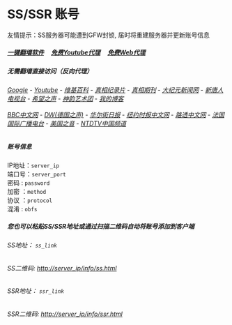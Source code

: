 # SS/SSR 账号 

友情提示：SS服务器可能遭到GFW封锁, 届时将重建服务器并更新账号信息

##### [一键翻墙软件](https://github.com/gfw-breaker/nogfw/blob/master/README.md) &nbsp;&nbsp;&nbsp;  [免费Youtube代理](https://github.com/gfw-breaker/heroku-node-proxy#--end--) &nbsp;&nbsp;&nbsp; [免费Web代理](https://github.com/gfw-breaker/you2php-heroku#--end--)


#####  无需翻墙直接访问（反向代理）
######  [Google](http://localhost:8888/search?q=425事件) - [Youtube](http://localhost:8700/results?search_query=425事件) - [维基百科](http://localhost:8100/wiki/喬高-麥塔斯調查報告) - [真相纪录片](http://localhost:10080/videos) - [真相期刊](http://localhost:8300/display.aspx?category_id=3&zhuanti_id=2) - [大纪元新闻网](http://localhost:10080) - [新唐人电视台](http://localhost:8000) - [希望之声](http://localhost:8200) - [神韵艺术团](http://localhost:8000/xtr/gb/prog673.html) - [我的博客](http://localhost:10000/)<br/> <br/> [BBC中文网](http://localhost:9100/zhongwen) - [DW(德国之声)](http://localhost:9200/zh/在线报导/s-9058?&zhongwen=simp) - [华尔街日报](http://localhost:9300) - [纽约时报中文网](http://localhost:9400) - [路透中文网](http://localhost:9500/)  - [法国国际广播电台](http://localhost:9600/) - [美国之音](http://localhost:9700/) - [NTDTV中国频道](http://localhost:10080/info/tv.html)

##### 账号信息
IP地址：`server_ip`  
端口号：`server_port`  
密码  : `password`  
加密  ：`method`  
协议  ：`protocol`  
混淆  : `obfs`  

##### 您也可以粘贴SS/SSR地址或通过扫描二维码自动将账号添加到客户端

######  SS地址： `ss_link`   
######  SS二维码:  <a href="http://server_ip/info/ss.html" target="_blank">http://server_ip/info/ss.html</a>

######  SSR地址： `ssr_link`     
######  SSR二维码:  <a href="http://server_ip/info/ssr.html" target="_blank">http://server_ip/info/ssr.html</a>



